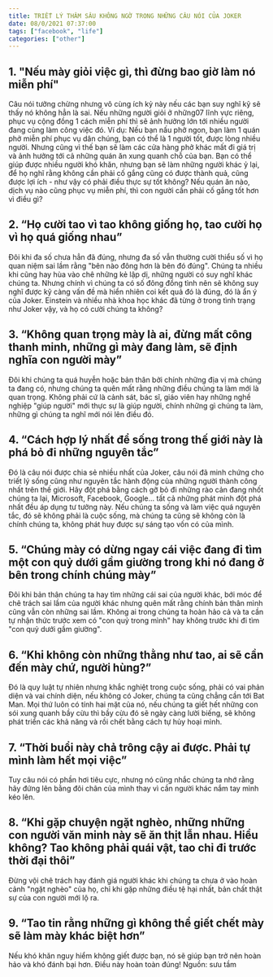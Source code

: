 ```yaml
---
title: TRIẾT LÝ THÂM SÂU KHÔNG NGỜ TRONG NHỮNG CÂU NÓI CỦA JOKER
date: 08/0/2021 07:37:00
tags: ["facebook", "life"]
categories: ["other"]
---
```


## 1. "Nếu mày giỏi việc gì, thì đừng bao giờ làm nó miễn phí"

Câu nói tưởng chừng nhưng vô cùng ích kỷ này nếu các bạn suy nghĩ kỹ sẽ thấy nó không hẳn là sai.
Nếu những người giỏi ở những07 lĩnh vực riêng, phục vụ cộng đồng 1 cách miễn phí thì sẽ ảnh hưởng lớn tới nhiều người đang cùng làm công việc đó.
Ví dụ: Nếu bạn nấu phở ngon, bạn làm 1 quán phở miễn phí phục vụ dân chúng, bạn có thể là 1 người tốt, được lòng nhiều người.
Nhưng cũng vì thế bạn sẽ làm các cửa hàng phở khác mất đi giá trị và ảnh hưởng tới cả những quán ăn xung quanh chỗ của bạn.
Bạn có thể giúp được nhiều người khó khăn, nhưng bạn sẽ làm những người khác ỷ lại, để họ nghĩ rằng không cần phải cố gắng cũng có được thành quả, cũng được lợi ích - như vậy có phải điều thực sự tốt không?
Nếu quán ăn nào, dịch vụ nào cũng phục vụ miễn phí, thì con người cần phải cố gắng tốt hơn vì điều gì?

## 2. “Họ cười tao vì tao không giống họ, tao cười họ vì họ quá giống nhau”

Đôi khi đa số chưa hẳn đã đúng, nhưng đa số vẫn thường cười thiểu số vì họ quan niệm sai lầm rằng "bên nào đông hơn là bên đó đúng".
Chúng ta nhiều khi cũng hay hùa vào chê những kẻ lập dị, những người có suy nghĩ khác chúng ta.
Nhưng chính vì chúng ta có số đông đồng tình nên sẽ không suy nghĩ được kỹ càng vấn đề mà hiển nhiên coi kết quả đó là đúng, đó là ẩn ý của Joker.
Einstein và nhiều nhà khoa học khác đã từng ở trong tình trạng như Joker vậy, và họ có cười chúng ta không?

## 3. “Không quan trọng mày là ai, đừng mất công thanh minh, những gì mày đang làm, sẽ định nghĩa con người mày”

Đôi khi chúng ta quá huyễn hoặc bản thân bởi chính những địa vị mà chúng ta đang có, nhưng chúng ta quên mất rằng những điều chúng ta làm mới là quan trọng.
Không phải cứ là cảnh sát, bác sĩ, giáo viên hay những nghề nghiệp "giúp người" mới thực sự là giúp người, chính những gì chúng ta làm, những gì chúng ta nghĩ mới nói lên điều đó.

## 4. “Cách hợp lý nhất để sống trong thế giới này là phá bỏ đi những nguyên tắc”

Đó là câu nói được chia sẻ nhiều nhất của Joker, câu nói đã minh chứng cho triết lý sống cũng như nguyên tắc hành động của những người thành công nhất trên thế giới.
Hãy đột phá bằng cách gỡ bỏ đi những rào cản đang nhốt chúng ta lại, Microsoft, Facebook, Google... tất cả những phát minh đột phá nhất đều áp dụng tư tưởng này.
Nếu chúng ta sống và làm việc quá nguyên tắc, đó sẽ không phải là cuộc sống, mà chúng ta cũng sẽ không còn là chính chúng ta, không phát huy được sự sáng tạo vốn có của mình.

## 5. “Chúng mày có dừng ngay cái việc đang đi tìm một con quỷ dưới gầm giường trong khi nó đang ở bên trong chính chúng mày”

Đôi khi bản thân chúng ta hay tìm những cái sai của người khác, bới móc để chê trách sai lầm của người khác nhưng quên mất rằng chính bản thân mình cũng vẫn còn những sai lầm.
Không ai trong chúng ta hoàn hảo cả và ta cần tự nhận thức trước xem có "con quỷ trong mình" hay không trước khi đi tìm "con quỷ dưới gầm giường".

## 6. “Khi không còn những thằng như tao, ai sẽ cần đến mày chứ, người hùng?”

Đó là quy luật tự nhiên nhưng khắc nghiệt trong cuộc sống, phải có vai phản diện và vai chính diện, nếu không có Joker, chúng ta cũng chẳng cần tới Bat Man.
Mọi thứ luôn có tính hai mặt của nó, nếu chúng ta giết hết những con sói xung quanh bầy cừu thì bầy cừu đó sẽ ngày càng lười biếng, sẽ không phát triển các khả năng và rồi chết bằng cách tự hủy hoại mình.

## 7. “Thời buổi này chả trông cậy ai được. Phải tự mình làm hết mọi việc”

Tuy câu nói có phần hơi tiêu cực, nhưng nó cũng nhắc chúng ta nhớ rằng hãy đứng lên bằng đôi chân của mình thay vì cần người khác nắm tay mình kéo lên.

## 8. “Khi gặp chuyện ngặt nghèo, những những con người văn minh này sẽ ăn thịt lẫn nhau. Hiểu không? Tao không phải quái vật, tao chỉ đi trước thời đại thôi”

Đừng vội chê trách hay đánh giá người khác khi chúng ta chưa ở vào hoàn cảnh "ngặt nghèo" của họ, chỉ khi gặp những điều tệ hại nhất, bản chất thật sự của con người mới lộ ra.

## 9. “Tao tin rằng những gì không thể giết chết mày sẽ làm mày khác biệt hơn”

Nếu khó khăn nguy hiểm không giết được bạn, nó sẽ giúp bạn trở nên hoàn hảo và khó đánh bại hơn. Điều này hoàn toàn đúng!
Nguồn: sưu tầm
